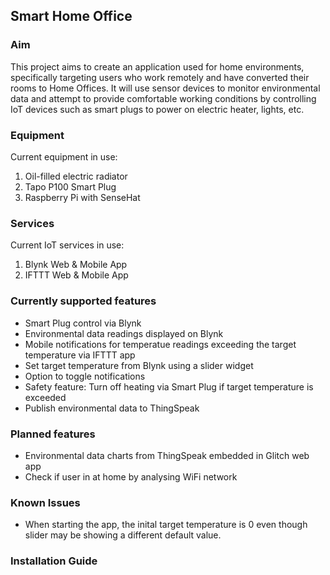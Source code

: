 ## Smart Home Office
### Aim
This project aims to create an application used for home environments, specifically targeting users who work remotely and have converted their rooms to Home Offices. It will use sensor devices to monitor environmental data and attempt to provide comfortable working conditions by controlling IoT devices such as smart plugs to power on electric heater, lights, etc.
### Equipment
Current equipment in use:
1. Oil-filled electric radiator
2. Tapo P100 Smart Plug
3. Raspberry Pi with SenseHat
### Services
Current IoT services in use:
1. Blynk Web & Mobile App
2. IFTTT Web & Mobile App
### Currently supported features
- Smart Plug control via Blynk
- Environmental data readings displayed on Blynk
- Mobile notifications for temperatue readings exceeding the target temperature via IFTTT app
- Set target temperature from Blynk using a slider widget
- Option to toggle notifications
- Safety feature: Turn off heating via Smart Plug if target temperature is exceeded
- Publish environmental data to ThingSpeak
### Planned features
- Environmental data charts from ThingSpeak embedded in Glitch web app
- Check if user in at home by analysing WiFi network
### Known Issues
- When starting the app, the inital target temperature is 0 even though slider may be showing a different default value. 

### Installation Guide
